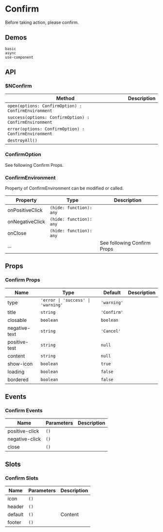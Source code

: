 # Confirm
Before taking action, please confirm.

## Demos
```demo
basic
async
use-component
```
## API
### $NConfirm
|Method|Description|
|-|-|
|`open(options: ConfirmOption) : ConfirmEnvironment`||
|`success(options: ConfirmOption) : ConfirmEnvironment`||
|`error(options: ConfirmOption) : ConfirmEnvironment`||
|`destroyAll()`||

### ConfirmOption
See following Confirm Props.

### ConfirmEnvironment
Property of ConfirmEnvironment can be modified or called.

|Property|Type|Description|
|-|-|-|
|onPositiveClick|`(hide: function): any`||
|onNegativeClick|`(hide: function): any`||
|onClose|`(hide: function): any`||
|...||See following Confirm Props|

## Props
### Confirm Props
|Name|Type|Default|Description|
|-|-|-|-|
|type|`'error \| 'success' \| 'warning'`|`'warning'`||
|title|`string`|`'Confirm'`||
|closable|`boolean`|`boolean`||
|negative-text|`string`|`'Cancel'`||
|positive-test|`string`|`null`||
|content|`string`|`null`||
|show-icon|`boolean`|`true`||
|loading|`boolean`|`false`||
|bordered|`boolean`|`false`||

## Events
### Confirm Events
|Name|Parameters|Description|
|-|-|-|
|positive-click|`()`||
|negative-click|`()`||
|close|`()`||

## Slots
### Confirm Slots
|Name|Parameters|Description|
|-|-|-|
|icon|`()`||
|header|`()`||
|default|`()`|Content|
|footer|`()`||

